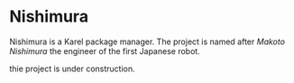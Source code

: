 # Nishimura
Nishimura is a Karel package manager. The project is named after *Makoto Nishimura* the engineer of the first Japanese robot.

thie project is under construction.
